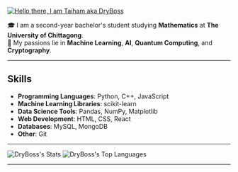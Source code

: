 [![Hello there, I am Taiham aka DryBoss](https://readme-typing-svg.demolab.com?font=Fira+Code&weight=700&duration=3000&color=26CD41&vCenter=true&multiline=true&repeat=false&width=435&lines=Hello+there%2C+I+am+Taiham+aka+DryBoss)](https://git.io/typing-svg)

🎓 I am a second-year bachelor's student studying **Mathematics** at **The University of Chittagong**.  
🔬 My passions lie in **Machine Learning**, **AI**, **Quantum Computing**, and **Cryptography**.  

---

## Skills

- **Programming Languages**: Python, C++, JavaScript
- **Machine Learning Libraries**: scikit-learn
- **Data Science Tools**: Pandas, NumPy, Matplotlib
- **Web Development**: HTML, CSS, React
- **Databases**: MySQL, MongoDB
- **Other**: Git

---

![DryBoss's Stats](https://github-readme-stats.vercel.app/api?username=DryBoss&theme=dark&show_icons=true&hide_border=false&count_private=true)
![DryBoss's Top Languages](https://github-readme-stats.vercel.app/api/top-langs/?username=DryBoss&theme=dark&show_icons=true&hide_border=false&layout=compact)

---
